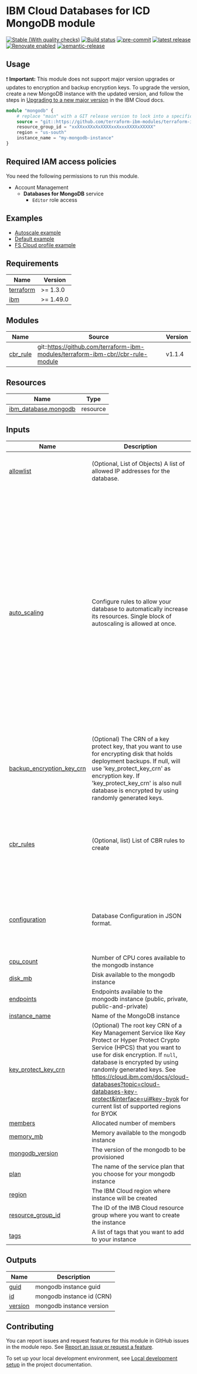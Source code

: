 <!-- BEGIN MODULE HOOK -->

<!-- Update the title to match the module name and add a description -->
# IBM Cloud Databases for ICD MongoDB module
<!-- UPDATE BADGE: Update the link for the following badge-->
[![Stable (With quality checks)](https://img.shields.io/badge/Status-Stable%20(With%20quality%20checks)-green)](https://terraform-ibm-modules.github.io/documentation/#/badge-status)
[![Build status](https://github.com/terraform-ibm-modules/terraform-ibm-icd-mongodb/actions/workflows/ci.yml/badge.svg)](https://github.com/terraform-ibm-modules/terraform-ibm-icd-mongodb/actions/workflows/ci.yml)
[![pre-commit](https://img.shields.io/badge/pre--commit-enabled-brightgreen?logo=pre-commit&logoColor=white)](https://github.com/pre-commit/pre-commit)
[![latest release](https://img.shields.io/github/v/release/terraform-ibm-modules/terraform-ibm-icd-mongodb?logo=GitHub&sort=semver)](https://github.com/terraform-ibm-modules/terraform-ibm-icd-mongodb/releases/latest)
[![Renovate enabled](https://img.shields.io/badge/renovate-enabled-brightgreen.svg)](https://renovatebot.com/)
[![semantic-release](https://img.shields.io/badge/%20%20%F0%9F%93%A6%F0%9F%9A%80-semantic--release-e10079.svg)](https://github.com/semantic-release/semantic-release)

<!-- Remove the content in this H2 heading after completing the steps -->

## Usage

:exclamation: **Important:** This module does not support major version upgrades or updates to encryption and backup encryption keys. To upgrade the version, create a new MongoDB instance with the updated version, and follow the steps in [Upgrading to a new major version](https://cloud.ibm.com/docs/databases-for-mongodb?topic=databases-for-mongodb-upgrading) in the IBM Cloud docs.

```terraform
module "mongodb" {
    # replace "main" with a GIT release version to lock into a specific release
    source = "git::https://github.com/terraform-ibm-modules/terraform-ibm-icd-mongodb?ref=main"
    resource_group_id = "xxXXxxXXxXxXXXXxxXxxxXXXXxXXXXX"
    region = "us-south"
    instance_name = "my-mongodb-instance"
}

```

## Required IAM access policies

You need the following permissions to run this module.

- Account Management
    - **Databases for MongoDB** service
        - `Editor` role access

<!-- END MODULE HOOK -->
<!-- BEGIN EXAMPLES HOOK -->
## Examples

- [ Autoscale example](examples/autoscale)
- [ Default example](examples/default)
- [ FS Cloud profile example](examples/fscloud)
<!-- END EXAMPLES HOOK -->
<!-- BEGINNING OF PRE-COMMIT-TERRAFORM DOCS HOOK -->
## Requirements

| Name | Version |
|------|---------|
| <a name="requirement_terraform"></a> [terraform](#requirement\_terraform) | >= 1.3.0 |
| <a name="requirement_ibm"></a> [ibm](#requirement\_ibm) | >= 1.49.0 |

## Modules

| Name | Source | Version |
|------|--------|---------|
| <a name="module_cbr_rule"></a> [cbr\_rule](#module\_cbr\_rule) | git::https://github.com/terraform-ibm-modules/terraform-ibm-cbr//cbr-rule-module | v1.1.4 |

## Resources

| Name | Type |
|------|------|
| [ibm_database.mongodb](https://registry.terraform.io/providers/IBM-Cloud/ibm/latest/docs/resources/database) | resource |

## Inputs

| Name | Description | Type | Default | Required |
|------|-------------|------|---------|:--------:|
| <a name="input_allowlist"></a> [allowlist](#input\_allowlist) | (Optional, List of Objects) A list of allowed IP addresses for the database. | <pre>list(object({<br>    address     = string<br>    description = string<br>  }))</pre> | `[]` | no |
| <a name="input_auto_scaling"></a> [auto\_scaling](#input\_auto\_scaling) | Configure rules to allow your database to automatically increase its resources. Single block of autoscaling is allowed at once. | <pre>object({<br>    cpu = object({<br>      rate_increase_percent       = optional(number)<br>      rate_limit_count_per_member = optional(number)<br>      rate_period_seconds         = optional(number)<br>      rate_units                  = optional(string)<br>    })<br>    disk = object({<br>      capacity_enabled             = optional(bool)<br>      free_space_less_than_percent = optional(number)<br>      io_above_percent             = optional(number)<br>      io_over_period               = optional(string)<br>      io_enabled                   = optional(bool)<br>      rate_increase_percent        = optional(number)<br>      rate_limit_mb_per_member     = optional(number)<br>      rate_period_seconds          = optional(number)<br>      rate_units                   = optional(string)<br>    })<br>    memory = object({<br>      io_above_percent         = optional(number)<br>      io_enabled               = optional(bool)<br>      io_over_period           = optional(string)<br>      rate_increase_percent    = optional(number)<br>      rate_limit_mb_per_member = optional(number)<br>      rate_period_seconds      = optional(number)<br>      rate_units               = optional(string)<br>    })<br>  })</pre> | <pre>{<br>  "cpu": {},<br>  "disk": {},<br>  "memory": {}<br>}</pre> | no |
| <a name="input_backup_encryption_key_crn"></a> [backup\_encryption\_key\_crn](#input\_backup\_encryption\_key\_crn) | (Optional) The CRN of a key protect key, that you want to use for encrypting disk that holds deployment backups. If null, will use 'key\_protect\_key\_crn' as encryption key. If 'key\_protect\_key\_crn' is also null database is encrypted by using randomly generated keys. | `string` | `null` | no |
| <a name="input_cbr_rules"></a> [cbr\_rules](#input\_cbr\_rules) | (Optional, list) List of CBR rules to create | <pre>list(object({<br>    description = string<br>    account_id  = string<br>    rule_contexts = list(object({<br>      attributes = optional(list(object({<br>        name  = string<br>        value = string<br>    }))) }))<br>    enforcement_mode = string<br>  }))</pre> | `[]` | no |
| <a name="input_configuration"></a> [configuration](#input\_configuration) | Database Configuration in JSON format. | <pre>object({<br>    maxmemory                   = optional(number)<br>    maxmemory-policy            = optional(string)<br>    appendonly                  = optional(string)<br>    maxmemory-samples           = optional(number)<br>    stop-writes-on-bgsave-error = optional(string)<br>  })</pre> | `null` | no |
| <a name="input_cpu_count"></a> [cpu\_count](#input\_cpu\_count) | Number of CPU cores available to the mongodb instance | `number` | `7` | no |
| <a name="input_disk_mb"></a> [disk\_mb](#input\_disk\_mb) | Disk available to the mongodb instance | `number` | `20480` | no |
| <a name="input_endpoints"></a> [endpoints](#input\_endpoints) | Endpoints available to the mongodb instance (public, private, public-and-private) | `string` | `"private"` | no |
| <a name="input_instance_name"></a> [instance\_name](#input\_instance\_name) | Name of the MongoDB instance | `string` | n/a | yes |
| <a name="input_key_protect_key_crn"></a> [key\_protect\_key\_crn](#input\_key\_protect\_key\_crn) | (Optional) The root key CRN of a Key Management Service like Key Protect or Hyper Protect Crypto Service (HPCS) that you want to use for disk encryption. If `null`, database is encrypted by using randomly generated keys. See https://cloud.ibm.com/docs/cloud-databases?topic=cloud-databases-key-protect&interface=ui#key-byok for current list of supported regions for BYOK | `string` | `null` | no |
| <a name="input_members"></a> [members](#input\_members) | Allocated number of members | `number` | `3` | no |
| <a name="input_memory_mb"></a> [memory\_mb](#input\_memory\_mb) | Memory available to the mongodb instance | `number` | `1024` | no |
| <a name="input_mongodb_version"></a> [mongodb\_version](#input\_mongodb\_version) | The version of the mongodb to be provisioned | `string` | `null` | no |
| <a name="input_plan"></a> [plan](#input\_plan) | The name of the service plan that you choose for your mongodb instance | `string` | `"standard"` | no |
| <a name="input_region"></a> [region](#input\_region) | The IBM Cloud region where instance will be created | `string` | `"us-south"` | no |
| <a name="input_resource_group_id"></a> [resource\_group\_id](#input\_resource\_group\_id) | The ID of the IMB Cloud resource group where you want to create the instance | `string` | n/a | yes |
| <a name="input_tags"></a> [tags](#input\_tags) | A list of tags that you want to add to your instance | `list(any)` | `[]` | no |

## Outputs

| Name | Description |
|------|-------------|
| <a name="output_guid"></a> [guid](#output\_guid) | mongodb instance guid |
| <a name="output_id"></a> [id](#output\_id) | mongodb instance id (CRN) |
| <a name="output_version"></a> [version](#output\_version) | mongodb instance version |
<!-- END OF PRE-COMMIT-TERRAFORM DOCS HOOK -->
<!-- BEGIN CONTRIBUTING HOOK -->

<!-- Leave this section as is so that your module has a link to local development environment set up steps for contributors to follow -->
## Contributing

You can report issues and request features for this module in GitHub issues in the module repo. See [Report an issue or request a feature](https://github.com/terraform-ibm-modules/.github/blob/main/.github/SUPPORT.md).

To set up your local development environment, see [Local development setup](https://terraform-ibm-modules.github.io/documentation/#/local-dev-setup) in the project documentation.
<!-- Source for this readme file: https://github.com/terraform-ibm-modules/common-dev-assets/tree/main/module-assets/ci/module-template-automation -->
<!-- END CONTRIBUTING HOOK -->
